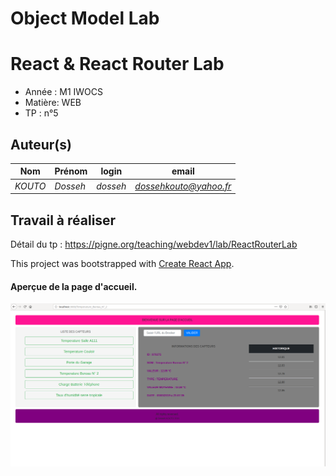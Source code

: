 # Object Model Lab

# React & React Router Lab

- Année : M1 IWOCS
- Matière: WEB
- TP : n°5


## Auteur(s)

|Nom|Prénom|login|email|
|--|--|--|--|
| *KOUTO* | *Dosseh* | *dosseh* | *dossehkouto@yahoo.fr* |


## Travail à réaliser

Détail du tp : <https://pigne.org/teaching/webdev1/lab/ReactRouterLab>

This project was bootstrapped with [Create React App](https://github.com/facebook/create-react-app).

 ####  Aperçue de la page d'accueil.

 ![](data/accueil.png)

